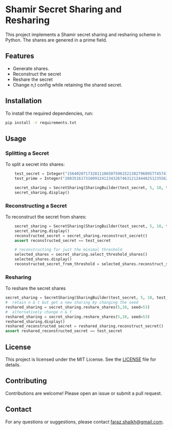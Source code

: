 # Shamir Secret Sharing and Resharing

This project implements a Shamir secret sharing and resharing scheme in Python.
The shares are genered in a prime field.

## Features

- Generate shares.
- Reconstruct the secret
- Reshare the secret
- Change n,t config while retaining the shared secret.

## Installation

To install the required dependencies, run:

```bash
pip install -r requirements.txt
```

## Usage

### Splitting a Secret

To split a secret into shares:

```python
    test_secret = Integer("156402071732811106507596152138279689577457410967997136623970051482223809533794")
    test_prime = Integer("208351617316091241234326746312124448251235562226470491514186331217050270460481")

    secret_sharing = SecretSharing(SharingBuilder(test_secret, 5, 10, test_prime, seed=42))
    secret_sharing.display()
```

### Reconstructing a Secret

To reconstruct the secret from shares:

```python
    secret_sharing = SecretSharing(SharingBuilder(test_secret, 5, 10, test_prime, seed=42))
    secret_sharing.display()
    reconstructed_secret = secret_sharing.reconstruct_secret()
    assert reconstructed_secret == test_secret

    # reconstructing for just the minimal threshold
    selected_shares = secret_sharing.select_threshold_shares()
    selected_shares.display()
    reconstructed_secret_from_threshold = selected_shares.reconstruct_secret()
```

### Resharing

To reshare the secret shares

```python
secret_sharing = SecretSharing(SharingBuilder(test_secret, 5, 10, test_prime, seed=42))
#  retain n & t but get a new sharing by changing the seed
reshared_sharing = secret_sharing.reshare_shares(5,10, seed=53)
#  alternatively change n & t
reshared_sharing = secret_sharing.reshare_shares(5,10, seed=53)
reshared_sharing.display()
reshared_reconstructed_secret = reshared_sharing.reconstruct_secret()
assert reshared_reconstructed_secret == test_secret
```

## License

This project is licensed under the MIT License. See the [LICENSE](LICENSE) file
for details.

## Contributing

Contributions are welcome! Please open an issue or submit a pull request.

## Contact

For any questions or suggestions, please contact
[faraz.shaikh@gmail.com](mailto:faraz.shaikh@gmail.com).
